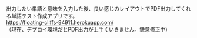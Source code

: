 出力したい単語と意味を入力した後、良い感じのレイアウトでPDF出力してくれる単語テスト作成アプリです。  
https://floating-cliffs-94911.herokuapp.com/  
（現在、デプロイ環境だとPDF出力が上手くいきません。鋭意修正中）
